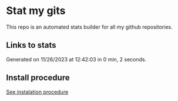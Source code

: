 # Stat my gits

This repo is an automated stats builder for all my github repositories.

## Links to stats


Generated on 11/26/2023 at 12:42:03 in 0 min, 2 seconds.

## Install procedure

[See instalation procedure](./src/install.md)
